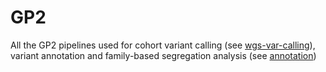 # GP2

All the GP2 pipelines used for cohort variant calling (see [wgs-var-calling](https://github.com/dznetubingen/GP2/tree/main/wgs_var_calling)), variant annotation and family-based segregation analysis (see [annotation](https://github.com/dznetubingen/GP2/tree/main/annotation))
